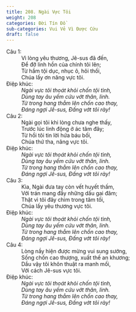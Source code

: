 ```yaml
---
title: 208. Ngài Vực Tôi
weight: 208
categories: Đời Tín Đồ
sub-categories: Vui Vẻ Vì Được Cứu
draft: false
---
```

<dl><dt>Câu 1:</dt><dd data-verse="1">Vì lòng yêu thương, Jê-sus đã đến, <br/>Để đỡ linh hồn của chính tôi lên; <br/>Từ hầm tội dục, nhục ô, hôi thối, <br/>Chúa lấy ơn nâng vực tôi. </dd><dt>Điệp khúc:</dt><dd data-chorus="1"><em>Ngài vực tôi thoát khỏi chốn tội tình, <br/>Dùng tay âu yếm cứu vớt thân, linh. <br/>Từ trong hang thẳm lên chốn cao thay, <br/>Đáng ngợi Jê-sus, Đấng vớt tôi rày! </em></dd><dt>Câu 2:</dt><dd data-verse="2">Ngài gọi tôi khi lòng chưa nghe thấy, <br/>Trước lúc linh động ở ác tâm đây; <br/>Từ hồi tôi tin lời hứa báu bối, <br/>Chúa thứ tha, nâng vực tôi. </dd><dt>Điệp khúc:</dt><dd data-chorus="1"><em>Ngài vực tôi thoát khỏi chốn tội tình, <br/>Dùng tay âu yếm cứu vớt thân, linh. <br/>Từ trong hang thẳm lên chốn cao thay, <br/>Đáng ngợi Jê-sus, Đấng vớt tôi rày! </em></dd><dt>Câu 3:</dt><dd data-verse="3">Kìa, Ngài đưa tay còn vết huyết thấm, <br/>Với trán mang đầy những dấu gai đâm; <br/>Thật vì tôi đây chìm trong tăm tối, <br/>Chúa lấy yêu thương vực tôi. </dd><dt>Điệp khúc:</dt><dd data-chorus="1"><em>Ngài vực tôi thoát khỏi chốn tội tình, <br/>Dùng tay âu yếm cứu vớt thân, linh. <br/>Từ trong hang thẳm lên chốn cao thay, <br/>Đáng ngợi Jê-sus, Đấng vớt tôi rày! </em></dd><dt>Câu 4:</dt><dd data-verse="4">Lòng nầy hiện được mừng vui sung sướng, <br/>Sống chốn cao thượng, xuất thế an khương; <br/>Dầu vậy tôi khôn thuật ra manh mối, <br/>Với cách Jê-sus vực tôi. </dd><dt>Điệp khúc:</dt><dd data-chorus="1"><em>Ngài vực tôi thoát khỏi chốn tội tình, <br/>Dùng tay âu yếm cứu vớt thân, linh. <br/>Từ trong hang thẳm lên chốn cao thay, <br/>Đáng ngợi Jê-sus, Đấng vớt tôi rày! </em></dd></dl>